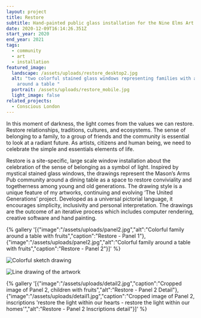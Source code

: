 ```yaml
---
layout: project
title: Restore
subtitle: Hand-painted public glass installation for the Nine Elms Art Ministry.
date: 2020-12-09T16:14:26.351Z
start_year: 2020
end_year: 2021
tags:
  - community
  - art
  - installation
featured_image:
  landscape: /assets/uploads/restore_desktop2.jpg
  alt: "two colorful stained glass windows representing families with animals
    around a table "
  portrait: /assets/uploads/restore_mobile.jpg
  light_image: false
related_projects:
  - Conscious London
---
```

In this moment of darkness, the light comes from the values we can restore. Restore relationships, traditions, cultures, and ecosystems. The sense of belonging to a family, to a group of friends and the community is essential to look at a radiant future. As artists, citizens and human being, we need to celebrate the simple and essentials elements of life. 

Restore is a site-specific, large scale window installation about the celebration of the sense of belonging as a symbol of light. Inspired by mystical stained glass windows, the drawings represent the Mason’s Arms Pub community around a dining table as a space to restore conviviality and togetherness among young and old generations. The drawing style is a unique feature of my artworks, continuing and evolving ‘The United Generations’ project. Developed as a universal pictorial language, it encourages simplicity, inclusivity and personal interpretation. The drawings are the outcome of an iterative process which includes computer rendering, creative software and hand painting.



{% gallery '[{"image":"/assets/uploads/panel2.jpg","alt":"Colorful family around a table with fruits","caption":"Restore - Panel 1"},{"image":"/assets/uploads/panel2.jpg","alt":"Colorful family around a table with fruits","caption":"Restore - Panel 2"}]' %}

![Colorful sketch drawing ](/assets/uploads/restore_sketch.jpg "Restore - Sketch drawing ")

![Line drawing of the artwork](/assets/uploads/restore_techdrawing.jpg "Restore - Technical drawing")

{% gallery '[{"image":"/assets/uploads/detail2.jpg","caption":"Cropped image of Panel 2, children with fruits","alt":"Restore - Panel 2 Detail"},{"image":"/assets/uploads/detail1.jpg","caption":"Cropped image of Panel 2, inscriptions 'restore the light within our hearts - restore the light within our homes'","alt":"Restore - Panel 2 Inscriptions detail"}]' %}